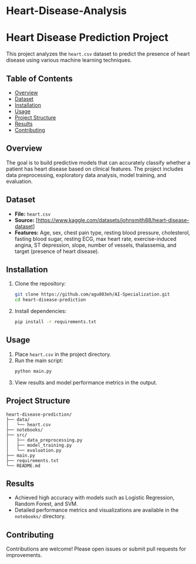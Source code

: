 # Heart-Disease-Analysis

# Heart Disease Prediction Project

This project analyzes the `heart.csv` dataset to predict the presence of heart disease using various machine learning techniques.

## Table of Contents

- [Overview](#overview)
- [Dataset](#dataset)
- [Installation](#installation)
- [Usage](#usage)
- [Project Structure](#project-structure)
- [Results](#results)
- [Contributing](#contributing)

## Overview

The goal is to build predictive models that can accurately classify whether a patient has heart disease based on clinical features. The project includes data preprocessing, exploratory data analysis, model training, and evaluation.

## Dataset

- **File:** `heart.csv`
- **Source:** [https://www.kaggle.com/datasets/johnsmith88/heart-disease-dataset]
- **Features:** Age, sex, chest pain type, resting blood pressure, cholesterol, fasting blood sugar, resting ECG, max heart rate, exercise-induced angina, ST depression, slope, number of vessels, thalassemia, and target (presence of heart disease).

## Installation

1. Clone the repository:
    ```bash
    git clone https://github.com/agu803eh/AI-Specialization.git
    cd heart-disease-prediction
    ```
2. Install dependencies:
    ```bash
    pip install -r requirements.txt
    ```

## Usage

1. Place `heart.csv` in the project directory.
2. Run the main script:
    ```bash
    python main.py
    ```
3. View results and model performance metrics in the output.

## Project Structure

```
heart-disease-prediction/
├── data/
│   └── heart.csv
├── notebooks/
├── src/
│   ├── data_preprocessing.py
│   ├── model_training.py
│   └── evaluation.py
├── main.py
├── requirements.txt
└── README.md
```

## Results

- Achieved high accuracy with models such as Logistic Regression, Random Forest, and SVM.
- Detailed performance metrics and visualizations are available in the `notebooks/` directory.

## Contributing

Contributions are welcome! Please open issues or submit pull requests for improvements.

